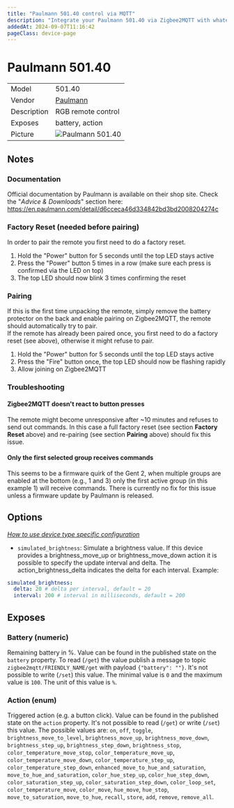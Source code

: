 ```yaml
---
title: "Paulmann 501.40 control via MQTT"
description: "Integrate your Paulmann 501.40 via Zigbee2MQTT with whatever smart home infrastructure you are using without the vendor's bridge or gateway."
addedAt: 2024-09-07T11:16:42
pageClass: device-page
---
```


<!-- !!!! -->
<!-- ATTENTION: This file is auto-generated through docgen! -->
<!-- You can only edit the "Notes"-Section between the two comment lines "Notes BEGIN" and "Notes END". -->
<!-- Do not use h1 or h2 heading within "## Notes"-Section. -->
<!-- !!!! -->

# Paulmann 501.40

|     |     |
|-----|-----|
| Model | 501.40  |
| Vendor  | [Paulmann](/supported-devices/#v=Paulmann)  |
| Description | RGB remote control |
| Exposes | battery, action |
| Picture | ![Paulmann 501.40](https://www.zigbee2mqtt.io/images/devices/501.40.png) |


<!-- Notes BEGIN: You can edit here. Add "## Notes" headline if not already present. -->
## Notes

### Documentation
Official documentation by Paulmann is available on their shop site. Check the "*Advice & Downloads*" section here: https://en.paulmann.com/detail/d6cceca46d334842bd3bd2008204274c

### Factory Reset (needed before pairing)
In order to pair the remote you first need to do a factory reset.
1. Hold the "Power" button for 5 seconds until the top LED stays active
2. Press the "Power" button 5 times in a row (make sure each press is confirmed via the LED on top)
3. The top LED should now blink 3 times confirming the reset

### Pairing
If this is the first time unpacking the remote, simply remove the battery protector on the back and enable pairing on Zigbee2MQTT, the remote should automatically try to pair.  
If the remote has already been paired once, you first need to do a factory reset (see above), otherwise it might refuse to pair.
1. Hold the "Power" button for 5 seconds until the top LED stays active
2. Press the "Fire" button once, the top LED should now be flashing rapidly
3. Allow joining on Zigbee2MQTT

### Troubleshooting

#### Zigbee2MQTT doesn't react to button presses
The remote might become unresponsive after ~10 minutes and refuses to send out commands. In this case a full factory reset (see section **Factory Reset** above) and re-pairing (see section **Pairing** above) should fix this issue.

#### Only the first selected group receives commands
This seems to be a firmware quirk of the Gent 2, when multiple groups are enabled at the bottom (e.g., 1 and 3) only the first active group (in this example 1) will receive commands. There is currently no fix for this issue unless a firmware update by Paulmann is released.
<!-- Notes END: Do not edit below this line -->



## Options
*[How to use device type specific configuration](../guide/configuration/devices-groups.md#specific-device-options)*

* `simulated_brightness`: Simulate a brightness value. If this device provides a brightness_move_up or brightness_move_down action it is possible to specify the update interval and delta. The action_brightness_delta indicates the delta for each interval. Example:
```yaml
simulated_brightness:
  delta: 20 # delta per interval, default = 20
  interval: 200 # interval in milliseconds, default = 200
```


## Exposes

### Battery (numeric)
Remaining battery in %.
Value can be found in the published state on the `battery` property.
To read (`/get`) the value publish a message to topic `zigbee2mqtt/FRIENDLY_NAME/get` with payload `{"battery": ""}`.
It's not possible to write (`/set`) this value.
The minimal value is `0` and the maximum value is `100`.
The unit of this value is `%`.

### Action (enum)
Triggered action (e.g. a button click).
Value can be found in the published state on the `action` property.
It's not possible to read (`/get`) or write (`/set`) this value.
The possible values are: `on`, `off`, `toggle`, `brightness_move_to_level`, `brightness_move_up`, `brightness_move_down`, `brightness_step_up`, `brightness_step_down`, `brightness_stop`, `color_temperature_move_stop`, `color_temperature_move_up`, `color_temperature_move_down`, `color_temperature_step_up`, `color_temperature_step_down`, `enhanced_move_to_hue_and_saturation`, `move_to_hue_and_saturation`, `color_hue_step_up`, `color_hue_step_down`, `color_saturation_step_up`, `color_saturation_step_down`, `color_loop_set`, `color_temperature_move`, `color_move`, `hue_move`, `hue_stop`, `move_to_saturation`, `move_to_hue`, `recall`, `store`, `add`, `remove`, `remove_all`.

